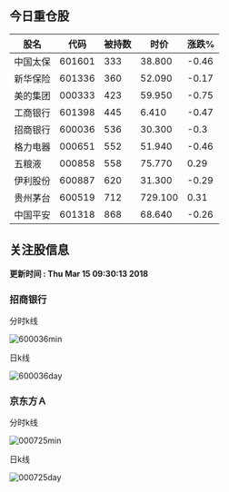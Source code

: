 
## 今日重仓股 

|股名|代码|被持数|时价|涨跌%|
|---|---|---|---|---|
|中国太保|601601|333|38.800|-0.46|
|新华保险|601336|360|52.090|-0.17|
|美的集团|000333|423|59.950|-0.75|
|工商银行|601398|445|6.410|-0.47|
|招商银行|600036|536|30.300|-0.3|
|格力电器|000651|552|51.940|-0.46|
|五粮液|000858|558|75.770|0.29|
|伊利股份|600887|620|31.300|-0.29|
|贵州茅台|600519|712|729.100|0.31|
|中国平安|601318|868|68.640|-0.26|

## 关注股信息
**更新时间 : Thu Mar 15 09:30:13 2018**
### 招商银行 
分时k线

![600036min](http://image.sinajs.cn/newchart/min/n/sh600036.gif)

日k线

![600036day](http://image.sinajs.cn/newchart/daily/n/sh600036.gif)

### 京东方Ａ 
分时k线

![000725min](http://image.sinajs.cn/newchart/min/n/sz000725.gif)

日k线

![000725day](http://image.sinajs.cn/newchart/daily/n/sz000725.gif)
